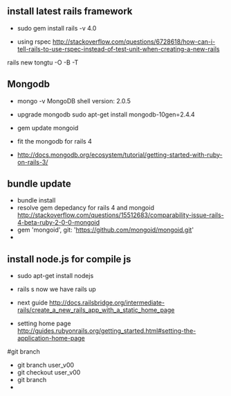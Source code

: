 install latest rails framework
-----------------------------------
* sudo gem install rails -v 4.0


* using rspec
http://stackoverflow.com/questions/6728618/how-can-i-tell-rails-to-use-rspec-instead-of-test-unit-when-creating-a-new-rails

rails new tongtu -O -B -T



Mongodb
-----------------------------------

* mongo -v
MongoDB shell version: 2.0.5

* upgrade mongodb 
sudo apt-get install mongodb-10gen=2.4.4

* gem update mongoid


* fit the mongodb for rails 4
* http://docs.mongodb.org/ecosystem/tutorial/getting-started-with-ruby-on-rails-3/

bundle update 
-------------
* bundle install
* resolve gem depedancy for rails 4 and mongoid 
http://stackoverflow.com/questions/15512683/comparability-issue-rails-4-beta-ruby-2-0-0-mongoid
* gem 'mongoid', git: 'https://github.com/mongoid/mongoid.git'
* 
install node.js for compile js
---------------------------------
* sudo apt-get install nodejs

* rails s
now we have rails up

* next guide
http://docs.railsbridge.org/intermediate-rails/create_a_new_rails_app_with_a_static_home_page

* setting home page
http://guides.rubyonrails.org/getting_started.html#setting-the-application-home-page

#git branch 
* git branch user_v00
* git checkout user_v00
* git branch
*

